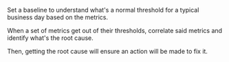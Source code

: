 Set a baseline to understand what's a normal threshold for a typical business day based on the metrics.

When a set of metrics get out of their thresholds, correlate said metrics and identify what's the root cause.

Then, getting the root cause will ensure an action will be made to fix it.